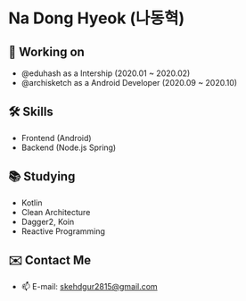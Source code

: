 # Na Dong Hyeok (나동혁)

## 🔭 Working on
- @eduhash as a Intership (2020.01 ~ 2020.02)
- @archisketch as a Android Developer (2020.09 ~ 2020.10)

## 🛠 Skills

- Frontend (Android)
- Backend (Node.js Spring)

## 📚 Studying

- Kotlin
- Clean Architecture
- Dagger2, Koin
- Reactive Programming

## ✉️ Contact Me

- 📫 E-mail: skehdgur2815@gmail.com
